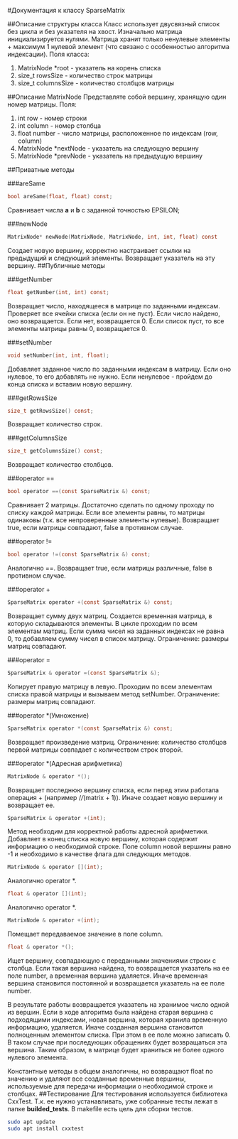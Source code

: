 #Документация к классу SparseMatrix

##Описание структуры класса
Класс использует двусвязный список без цикла и без указателя на хвост. Изначально матрица инициализируется нулями. Матрица хранит только ненулевые элементы + максимум 1 нулевой элемент (что связано с особенностью алгоритма индексации). Поля класса: 
1. MatrixNode *root - указатель на корень списка
2. size_t rowsSize - количество строк матрицы
3. size_t columnsSize - количество столбцов матрицы

##Описание MatrixNode
Представляте собой вершину, хранящую один номер матрицы. Поля:
1. int row - номер строки
2. int column - номер столбца
3. float number - число матрицы, расположенное по индексам (row, column)
4. MatrixNode *nextNode - указатель на следующую вершину
5. MatrixNode *prevNode - указатель на предыдущую вершину


##Приватные методы

###areSame
```C
bool areSame(float, float) const;
```
Сравнивает числа **a** и **b** с заданной точностью EPSILON;

###newNode
```C
MatrixNode* newNode(MatrixNode, MatrixNode, int, int, float) const
```
Создает новую вершину, корректно настраивает ссылки на предыдущий и следующий элементы. Возвращает указатель на эту вершину.
##Публичные методы

###getNumber
```C
float getNumber(int, int) const;
```
Возвращает число, находящееся в матрице по заданными индексам. Проверяет все ячейки списка (если он не пуст). Если число найдено, оно возвращается. Если нет, возвращается 0. Если список пуст, то все элементы матрицы равны 0, возвращается 0. 

###setNumber
```C
void setNumber(int, int, float);
```
Добавляет заданное число по заданными индексам в матрицу. Если оно нулевое, то его добавлять не нужно. Если ненулевое - пройдем до конца списка и вставим новую вершину.

###getRowsSize
```C
size_t getRowsSize() const;
```
Возвращает количество строк.

###getColumnsSize
```C
size_t getColumnsSize() const;
```
Возвращает количество столбцов.

###operator ==
```C
bool operator ==(const SparseMatrix &) const;
```
Сравнивает 2 матрицы. Достаточно сделать по одному проходу по списку каждой матрицы. Если все элементы равны, то матрицы одинаковы (т.к. все непроверенные элементы нулевые). Возвращает true, если матрицы совпадают, false в противном случае.

###operator !=
```C
bool operator !=(const SparseMatrix &) const;
```
Аналогично ==. Возвращает true, если матрицы различные, false в противном случае.

###operator +
```C
SparseMatrix operator +(const SparseMatrix &) const;
```
Возвращает сумму двух матриц. Создается временная матрица, в которую складываются элементы. В цикле проходим по всем элементам матриц. Если сумма чисел на заданных индексах не равна 0, то добавляем сумму чисел в список матрицу. Ограничение: размеры матриц совпадают.

###operator =
```C
SparseMatrix & operator =(const SparseMatrix &);
```
Копирует правую матрицу в левую. Проходим по всем элементам списка правой матрицы и вызываем метод setNumber. Ограничение: размеры матриц совпадают.

###operator *(Умножение)
```C
SparseMatrix operator *(const SparseMatrix &) const;
```
Возвращает произведение матриц. Ограничение: количество столбцов первой матрицы совпадает с количеством строк второй.


###operator *(Адресная арифметика)

```C
MatrixNode & operator *();
```
Возвращает последнюю вершину списка, если перед этим работала операция + (например /*/*(matrix + 1)). Иначе создает новую вершину и возвращает ее.
```C
SparseMatrix & operator +(int);
```
Метод необходим для корректной работы адресной арифметики. Добавляет в конец списка новую вершину, которая содержит информацию о необходимой строке. Поле column новой вершины равно -1 и необходимо в качестве флага для следующих методов.

```C
MatrixNode & operator [](int);
```
Аналогично operator *.

```C
float & operator [](int);
```
Аналогично operator *.

```C
MatrixNode & operator +(int);
```
Помещает передаваемое значение в поле column.

```C
float & operator *();

```

Ищет вершину, совпадающую с переданными значениями строки с столбца. Если такая вершина найдена, то возвращается указатель на ее поле number, а временная вершина удаляется. Иначе временная вершина становится постоянной и возвращается указатель на ее поле number.

В результате работы возвращается указатель на хранимое число одной из вершин. Если в ходе алгоритма была найдена старая вершина с подходящими индексами, новая вершина, которая хранила временную информацию, удаляется. Иначе созданная вершина становится полноценным элементом списка. При этом в ее поле можно записать 0. В таком случае при последующих обращениях будет возвращаться эта вершина. Таким образом, в матрице будет храниться не более одного нулевого элемента. 

Константные методы в общем аналогичны, но возвращают float по значению и удаляют все созданные временные вершины, используемые для передачи информации о необходимой строке и столбцах.
##Тестирование 
Для тестирования используется библиотека CxxTest. Т.к. ее нужно устанавливать, уже собранные тесты лежат в папке **builded_tests**. В makefile есть цель для сборки тестов.

```Bash
sudo apt update
sudo apt install cxxtest
```
